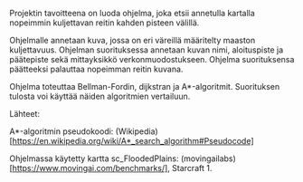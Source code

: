 Projektin tavoitteena on luoda ohjelma, joka etsii annetulla kartalla nopeimmin kuljettavan reitin kahden pisteen välillä.

Ohjelmalle annetaan kuva, jossa on eri väreillä määritelty maaston kuljettavuus. Ohjelman suorituksessa annetaan kuvan nimi, aloituspiste ja päätepiste sekä mittayksikkö verkonmuodostukseen.
Ohjelma suorituksensa päätteeksi palauttaa nopeimman reitin kuvana.

Ohjelma toteuttaa Bellman-Fordin, dijkstran ja A*-algoritmit. Suorituksen tulosta voi käyttää näiden algoritmien vertailuun. 

Lähteet: 

A*-algoritmin pseudokoodi: (Wikipedia)[https://en.wikipedia.org/wiki/A*_search_algorithm#Pseudocode]

Ohjelmassa käytetty kartta sc_FloodedPlains: (movingailabs)[https://www.movingai.com/benchmarks/], Starcraft 1.


 